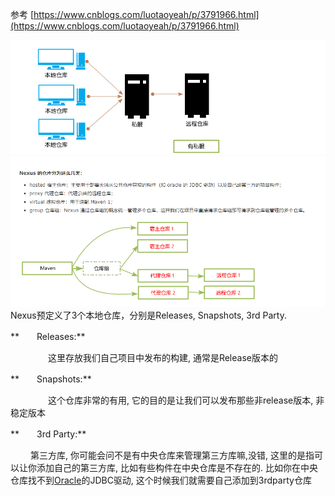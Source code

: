 参考 [https://www.cnblogs.com/luotaoyeah/p/3791966.html](https://www.cnblogs.com/luotaoyeah/p/3791966.html)

![](/assets/2018.8.20nexus.png)![](/assets/2018.8.20.1nexus.png)Nexus预定义了3个本地仓库，分别是Releases, Snapshots, 3rd Party. 

**　　Releases:**

 　　　　这里存放我们自己项目中发布的构建, 通常是Release版本的 

**　　Snapshots:**

 　　　　这个仓库非常的有用, 它的目的是让我们可以发布那些非release版本, 非稳定版本

**　　3rd Party:**

　　 第三方库, 你可能会问不是有中央仓库来管理第三方库嘛,没错, 这里的是指可以让你添加自己的第三方库, 比如有些构件在中央仓库是不存在的. 比如你在中央仓库找不到[Oracle](http://lib.csdn.net/base/oracle)的JDBC驱动, 这个时候我们就需要自己添加到3rdparty仓库

